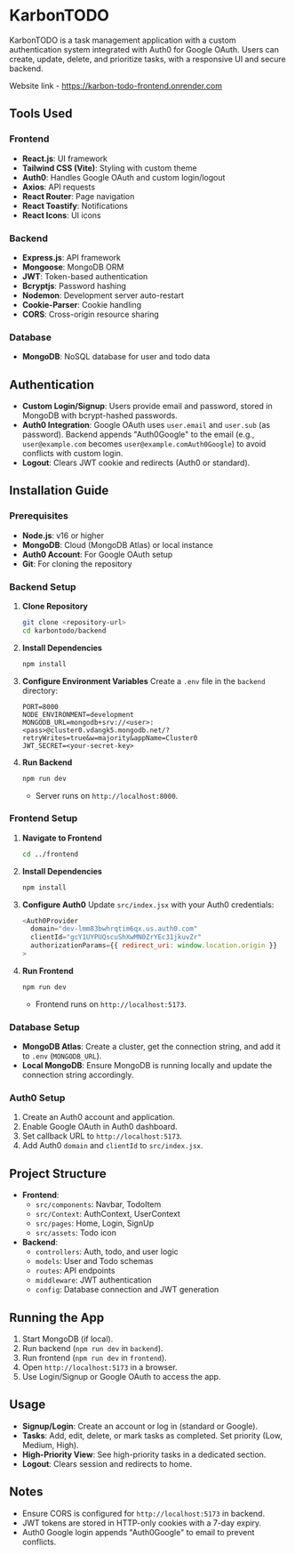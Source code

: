 # KarbonTODO

KarbonTODO is a task management application with a custom authentication system integrated with Auth0 for Google OAuth. Users can create, update, delete, and prioritize tasks, with a responsive UI and secure backend.

Website link - https://karbon-todo-frontend.onrender.com

## Tools Used

### Frontend
- **React.js**: UI framework
- **Tailwind CSS (Vite)**: Styling with custom theme
- **Auth0**: Handles Google OAuth and custom login/logout
- **Axios**: API requests
- **React Router**: Page navigation
- **React Toastify**: Notifications
- **React Icons**: UI icons

### Backend
- **Express.js**: API framework
- **Mongoose**: MongoDB ORM
- **JWT**: Token-based authentication
- **Bcryptjs**: Password hashing
- **Nodemon**: Development server auto-restart
- **Cookie-Parser**: Cookie handling
- **CORS**: Cross-origin resource sharing

### Database
- **MongoDB**: NoSQL database for user and todo data

## Authentication
- **Custom Login/Signup**: Users provide email and password, stored in MongoDB with bcrypt-hashed passwords.
- **Auth0 Integration**: Google OAuth uses `user.email` and `user.sub` (as password). Backend appends "Auth0Google" to the email (e.g., `user@example.com` becomes `user@example.comAuth0Google`) to avoid conflicts with custom login.
- **Logout**: Clears JWT cookie and redirects (Auth0 or standard).

## Installation Guide

### Prerequisites
- **Node.js**: v16 or higher
- **MongoDB**: Cloud (MongoDB Atlas) or local instance
- **Auth0 Account**: For Google OAuth setup
- **Git**: For cloning the repository

### Backend Setup
1. **Clone Repository**
   ```bash
   git clone <repository-url>
   cd karbontodo/backend
   ```

2. **Install Dependencies**
   ```bash
   npm install
   ```

3. **Configure Environment Variables**
   Create a `.env` file in the `backend` directory:
   ```env
   PORT=8000
   NODE_ENVIRONMENT=development
   MONGODB_URL=mongodb+srv://<user>:<pass>@cluster0.vdangk5.mongodb.net/?retryWrites=true&w=majority&appName=Cluster0
   JWT_SECRET=<your-secret-key>
   ```

4. **Run Backend**
   ```bash
   npm run dev
   ```
   - Server runs on `http://localhost:8000`.

### Frontend Setup
1. **Navigate to Frontend**
   ```bash
   cd ../frontend
   ```

2. **Install Dependencies**
   ```bash
   npm install
   ```

3. **Configure Auth0**
   Update `src/index.jsx` with your Auth0 credentials:
   ```javascript
   <Auth0Provider
     domain="dev-lmm83bwhrqtim6qx.us.auth0.com"
     clientId="gcY1UYPUQscuShXwMN0ZrYEc31jkuvZr"
     authorizationParams={{ redirect_uri: window.location.origin }}
   >
   ```

4. **Run Frontend**
   ```bash
   npm run dev
   ```
   - Frontend runs on `http://localhost:5173`.

### Database Setup
- **MongoDB Atlas**: Create a cluster, get the connection string, and add it to `.env` (`MONGODB_URL`).
- **Local MongoDB**: Ensure MongoDB is running locally and update the connection string accordingly.

### Auth0 Setup
1. Create an Auth0 account and application.
2. Enable Google OAuth in Auth0 dashboard.
3. Set callback URL to `http://localhost:5173`.
4. Add Auth0 `domain` and `clientId` to `src/index.jsx`.

## Project Structure
- **Frontend**:
  - `src/components`: Navbar, TodoItem
  - `src/Context`: AuthContext, UserContext
  - `src/pages`: Home, Login, SignUp
  - `src/assets`: Todo icon
- **Backend**:
  - `controllers`: Auth, todo, and user logic
  - `models`: User and Todo schemas
  - `routes`: API endpoints
  - `middleware`: JWT authentication
  - `config`: Database connection and JWT generation

## Running the App
1. Start MongoDB (if local).
2. Run backend (`npm run dev` in `backend`).
3. Run frontend (`npm run dev` in `frontend`).
4. Open `http://localhost:5173` in a browser.
5. Use Login/Signup or Google OAuth to access the app.

## Usage
- **Signup/Login**: Create an account or log in (standard or Google).
- **Tasks**: Add, edit, delete, or mark tasks as completed. Set priority (Low, Medium, High).
- **High-Priority View**: See high-priority tasks in a dedicated section.
- **Logout**: Clears session and redirects to home.

## Notes
- Ensure CORS is configured for `http://localhost:5173` in backend.
- JWT tokens are stored in HTTP-only cookies with a 7-day expiry.
- Auth0 Google login appends "Auth0Google" to email to prevent conflicts.

